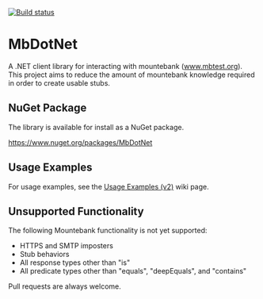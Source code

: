 [![Build status](https://ci.appveyor.com/api/projects/status/q5rn71ncmimgg3y3?svg=true)](https://ci.appveyor.com/project/mattherman/mbdotnet)

# MbDotNet
A .NET client library for interacting with mountebank (www.mbtest.org). This project aims to reduce the amount of mountebank knowledge required in order to create usable stubs.

## NuGet Package ##

The library is available for install as a NuGet package.

https://www.nuget.org/packages/MbDotNet

## Usage Examples

For usage examples, see the [Usage Examples (v2)](https://github.com/mattherman/MbDotNet/wiki/Usage-Examples-%28v2%29) wiki page.

## Unsupported Functionality ##

The following Mountebank functionality is not yet supported:
- HTTPS and SMTP imposters
- Stub behaviors
- All response types other than "is"
- All predicate types other than "equals", "deepEquals", and "contains"

Pull requests are always welcome.
